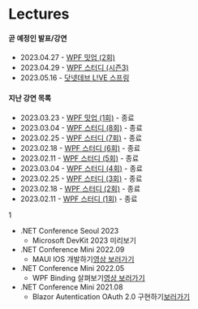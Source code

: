 # Lectures

#### 곧 예정인 발표/강연

- 2023.04.27 -  [WPF 밋업 (2회)](https://cafe.naver.com/infragisticskorea)
- 2023.04.29 -  [WPF 스터디 (시즌3)](https://forum.dotnetdev.kr/t/wpf-3/6795)
- 2023.05.16 -  [닷넷데브 L!VE 스프링](https://www.dotnetconf.kr/)

#### 지난 강연 목록
- 2023.03.23 -  [WPF 밋업 (1회)](https://cafe.naver.com/infragisticskorea) - 종료
- 2023.03.04 -  [WPF 스터디 (8회)](https://forum.dotnetdev.kr/t/wpf-3/6795) - 종료
- 2023.02.25 -  [WPF 스터디 (7회)](https://forum.dotnetdev.kr/t/wpf-3/6795) - 종료
- 2023.02.18 -  [WPF 스터디 (6회)](https://forum.dotnetdev.kr/t/wpf-3/6795) - 종료
- 2023.02.11 -  [WPF 스터디 (5회)](https://forum.dotnetdev.kr/t/wpf-3/6795) - 종료
- 2023.03.04 -  [WPF 스터디 (4회)](https://forum.dotnetdev.kr/t/wpf-3/6795) - 종료
- 2023.02.25 -  [WPF 스터디 (3회)](https://forum.dotnetdev.kr/t/wpf-3/6795) - 종료
- 2023.02.18 -  [WPF 스터디 (2회)](https://forum.dotnetdev.kr/t/wpf-3/6795) - 종료
- 2023.02.11 -  [WPF 스터디 (1회)](https://forum.dotnetdev.kr/t/wpf-3/6795) - 종료
 
1
- .NET Conference Seoul 2023
  - Microsoft DevKit 2023 미리보기
- .NET Conference Mini 2022.09
  - MAUI IOS 개발하기[영상 보러가기](https://www.youtube.com/watch?v=Z6Z3qgHYaOg&t=7s)
- .NET Conference Mini 2022.05
  - WPF Binding 살펴보기[영상 보러가기](https://www.youtube.com/watch?v=W95lo-337Q8)
- .NET Conference Mini 2021.08
  - Blazor Autentication OAuth 2.0 구현하기[보러가기](https://www.dotnetconf.kr/f17f4fea-d156-4717-a295-4fdf5578457e)
